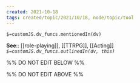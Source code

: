 ```yaml
---
created: 2021-10-18
tags: created/topic/2021/10/18, node/topic/tool
---
```

`$=customJS.dv_funcs.mentionedIn(dv)`


**See**:: [[role-playing]], [[TTRPG]], [[Acting]]
*`$=customJS.dv_funcs.outlinedIn(dv, this)`*

%% DO NOT EDIT BELOW %%

%% DO NOT EDIT ABOVE %%
